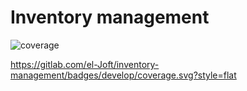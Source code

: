 # Inventory management



![coverage](https://gitlab.com/gitlab-org/gitlab-ce/badges/develop/coverage.svg?job=coverage)

https://gitlab.com/el-Joft/inventory-management/badges/develop/coverage.svg?style=flat

